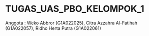 # TUGAS_UAS_PBO_KELOMPOK_1
Anggota :  Weko Abbror (G1A022025), Citra Azzahra Al-Fatihah (G1A022057), Ridho Herta Putra (G1A022061)
